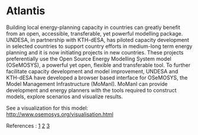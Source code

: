 # Atlantis

Building local energy-planning capacity in countries can greatly benefit from an open, accessible, transferable, yet powerful modelling package. UNDESA, in partnership with KTH-dESA, has piloted capacity development in selected countries to support country efforts in medium-long term energy planning and it is now initiating projects in new countries. These projects preferentially use the Open Source Energy Modelling System model (OSeMOSYS), a powerful yet open, flexible and transferable tool. To further facilitate capacity development and model improvement, UNDESA and KTH-dESA have developed a browser based interface for OSeMOSYS, the Model Management Infrastructure (MoManI). MoManI can provide development and energy planners with the tools required to construct models, explore scenarios and visualize results.

See a visualization for this model: http://www.osemosys.org/visualisation.html

References : 
[1](http://www.sciencedirect.com/science/article/pii/S0301421511004897)
[2](http://www.sciencedirect.com/science/article/pii/S0360544212006299)
[3](http://www.worldbank.org/content/dam/Worldbank/Feature%20Story/Africa/Conference%20Edition%20Enhancing%20Africas%20Infrastructure.pdf)

